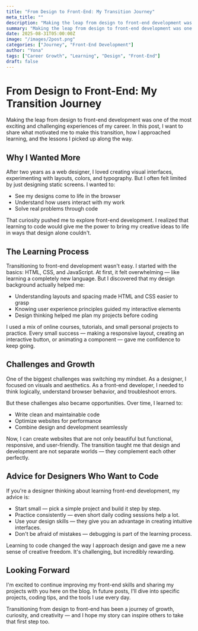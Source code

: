 ```yaml
---
title: "From Design to Front-End: My Transition Journey"
meta_title: ""
description: "Making the leap from design to front-end development was one of the most exciting and challenging experiences of my career."
summary: "Making the leap from design to front-end development was one of the most exciting and challenging experiences of my career. In this post, I want to share what motivated me to make this transition, how I approached learning, and the lessons I picked up along the way."
date: 2025-08-31T05:00:00Z
image: "/images/2post.png"
categories: ["Journey", "Front-End Development"]
author: "Yona"
tags: ["Career Growth", "Learning", "Design", "Front-End"]
draft: false
---
```


# From Design to Front-End: My Transition Journey

Making the leap from design to front-end development was one of the most exciting and challenging experiences of my career. In this post, I want to share what motivated me to make this transition, how I approached learning, and the lessons I picked up along the way.

## Why I Wanted More

After two years as a web designer, I loved creating visual interfaces, experimenting with layouts, colors, and typography. But I often felt limited by just designing static screens. I wanted to:

- See my designs come to life in the browser
- Understand how users interact with my work
- Solve real problems through code

That curiosity pushed me to explore front-end development. I realized that learning to code would give me the power to bring my creative ideas to life in ways that design alone couldn't.

## The Learning Process

Transitioning to front-end development wasn't easy. I started with the basics: HTML, CSS, and JavaScript. At first, it felt overwhelming — like learning a completely new language. But I discovered that my design background actually helped me:

- Understanding layouts and spacing made HTML and CSS easier to grasp
- Knowing user experience principles guided my interactive elements
- Design thinking helped me plan my projects before coding

I used a mix of online courses, tutorials, and small personal projects to practice. Every small success — making a responsive layout, creating an interactive button, or animating a component — gave me confidence to keep going.

## Challenges and Growth

One of the biggest challenges was switching my mindset. As a designer, I focused on visuals and aesthetics. As a front-end developer, I needed to think logically, understand browser behavior, and troubleshoot errors.

But these challenges also became opportunities. Over time, I learned to:

- Write clean and maintainable code
- Optimize websites for performance
- Combine design and development seamlessly

Now, I can create websites that are not only beautiful but functional, responsive, and user-friendly. The transition taught me that design and development are not separate worlds — they complement each other perfectly.

## Advice for Designers Who Want to Code

If you're a designer thinking about learning front-end development, my advice is:

- Start small — pick a simple project and build it step by step.
- Practice consistently — even short daily coding sessions help a lot.
- Use your design skills — they give you an advantage in creating intuitive interfaces.
- Don't be afraid of mistakes — debugging is part of the learning process.

Learning to code changed the way I approach design and gave me a new sense of creative freedom. It's challenging, but incredibly rewarding.

## Looking Forward

I'm excited to continue improving my front-end skills and sharing my projects with you here on the blog. In future posts, I'll dive into specific projects, coding tips, and the tools I use every day.

Transitioning from design to front-end has been a journey of growth, curiosity, and creativity — and I hope my story can inspire others to take that first step too.